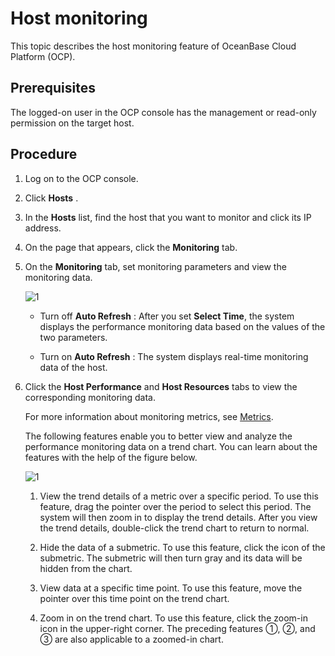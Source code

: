 Host monitoring
====================================

This topic describes the host monitoring feature of OceanBase Cloud Platform (OCP).

Prerequisites
----------------------------------

The logged-on user in the OCP console has the management or read-only permission on the target host.

Procedure
------------------------------

1. Log on to the OCP console.

2. Click **Hosts** .

3. In the **Hosts** list, find the host that you want to monitor and click its IP address.

4. On the page that appears, click the **Monitoring** tab.

5. On the **Monitoring** tab, set monitoring parameters and view the monitoring data.

   ![1](https://obbusiness-private.oss-cn-shanghai.aliyuncs.com/doc/img/ocp/401/host-1-en.png)

   * Turn off **Auto Refresh** : After you set **Select Time**, the system displays the performance monitoring data based on the values of the two parameters.

   * Turn on **Auto Refresh** : The system displays real-time monitoring data of the host.

6. Click the **Host Performance** and **Host Resources** tabs to view the corresponding monitoring data.

   For more information about monitoring metrics, see [Metrics](../../7.monitoring-indicator-reference-1/1.overview-of-metrics.md).

   The following features enable you to better view and analyze the performance monitoring data on a trend chart. You can learn about the features with the help of the figure below.

   ![1](https://help-static-aliyun-doc.aliyuncs.com/assets/img/en-US/3200044461/p393977.png)

   1. View the trend details of a metric over a specific period. To use this feature, drag the pointer over the period to select this period. The system will then zoom in to display the trend details. After you view the trend details, double-click the trend chart to return to normal.

   2. Hide the data of a submetric. To use this feature, click the icon of the submetric. The submetric will then turn gray and its data will be hidden from the chart.

   3. View data at a specific time point. To use this feature, move the pointer over this time point on the trend chart.

   4. Zoom in on the trend chart. To use this feature, click the zoom-in icon in the upper-right corner. The preceding features ①, ②, and ③ are also applicable to a zoomed-in chart.
